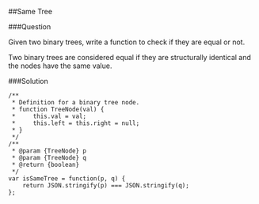 ##Same Tree

###Question

Given two binary trees, write a function to check if they are equal or not.

Two binary trees are considered equal if they are structurally identical and the nodes have the same value.

###Solution

    /**
     * Definition for a binary tree node.
     * function TreeNode(val) {
     *     this.val = val;
     *     this.left = this.right = null;
     * }
     */
    /**
     * @param {TreeNode} p
     * @param {TreeNode} q
     * @return {boolean}
     */
    var isSameTree = function(p, q) {
        return JSON.stringify(p) === JSON.stringify(q);
    };
